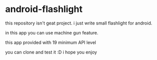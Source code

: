 # android-flashlight
this repository isn't geat project.
i just write small flashlight for android.

in this app you can use machine gun feature.

this app provided with 19 minimum API level

you can clone and test it :D
i hope you enjoy
